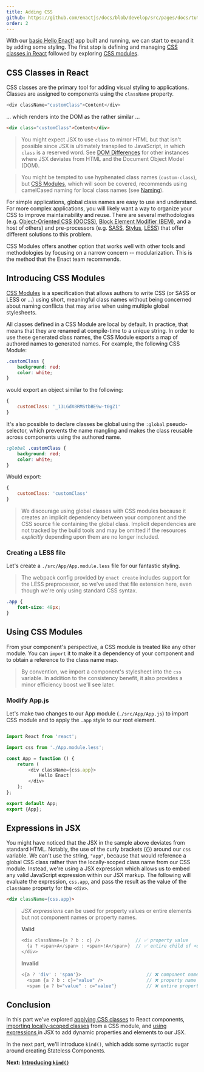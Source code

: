 ```yaml
---
title: Adding CSS
github: https://github.com/enactjs/docs/blob/develop/src/pages/docs/tutorials/tutorial-hello-enact/adding-css/index.md
order: 2
---
```

With our [basic Hello Enact!](../basics/) app built and running, we can start to expand
it by adding some styling. The first stop is defining and managing [CSS classes in React](#css-classes-in-react) followed by exploring [CSS modules](#introducing-css-modules).

## CSS Classes in React

CSS classes are the primary tool for adding visual styling to applications. Classes are assigned
to components using the `className` property. 

```js
<div className="customClass">Content</div>
```
... which renders into the DOM as the rather similar ...

```html
<div class="customClass">Content</div>
```

> You might expect JSX to use `class` to mirror HTML but that isn't possible since JSX is ultimately
> transpiled to JavaScript, in which `class` is a reserved word. See [DOM
> Differences](https://facebook.github.io/react/docs/dom-differences.html) for other instances where
> JSX deviates from HTML and the Document Object Model (DOM).

> You might be tempted to use hyphenated class names (`custom-class`), 
> but [CSS Modules](https://github.com/css-modules/css-modules), which will soon be covered, 
> recommends using camelCased naming for local class names (see [Naming](https://github.com/css-modules/css-modules#naming)).

For simple applications, global class names are easy to use and understand. For more complex applications,
you will likely want a way to organize your CSS to improve maintainability and reuse. There are
several methodologies (e.g. [Object-Oriented CSS (OOCSS)](http://oocss.org/), [Block Element
Modifier (BEM)](http://getbem.com/), and a host of others) and pre-processors (e.g. [SASS](http://sass-lang.com/),
[Stylus](http://stylus-lang.com/), [LESS](http://lesscss.org/)) that offer
different solutions to this problem.

CSS Modules offers another option that works well with other tools and methodologies by focusing on
a narrow concern -- modularization.  This is the method that the Enact team recommends.

## Introducing CSS Modules

[CSS Modules](https://github.com/css-modules/css-modules) is a specification that allows authors to
write CSS (or SASS or LESS or ...) using short, meaningful class names without being concerned about
naming conflicts that may arise when using multiple global stylesheets.

All classes defined in a CSS Module are local by default. In practice, that means that they are
renamed at compile-time to a unique string. In order to use these generated class names, the CSS
Module exports a map of authored names to generated names. For example, the following CSS Module:

```css
.customClass {
	background: red;
	color: white;
}
```

would export an object similar to the following:

```js
{
	customClass: '_13LGdX8RMStbBE9w-t0gZ1'
}
```

It's also possible to declare classes be global using the `:global` pseudo-selector, which prevents
the name mangling and makes the class reusable across components using the authored name.

```css
:global .customClass {
	background: red;
	color: white;
}
```

Would export:

```js
{
	customClass: 'customClass'
}
```
> We discourage using global classes with CSS modules because it creates an implicit dependency
> between your component and the CSS source file containing the global class. Implicit dependencies
> are not tracked by the build tools and may be omitted if the resources *explicitly* depending
> upon them are no longer included.

### Creating a LESS file

Let's create a `./src/App/App.module.less` file for our fantastic styling.

> The webpack config provided by `enact create` includes support for the LESS preprocessor, so we've
> used that file extension here, even though we're only using standard CSS syntax.

```css
.app {
	font-size: 48px;
}
```

## Using CSS Modules

From your component's perspective, a CSS module is treated like any other module. You can `import`
it to make it a dependency of your component and to obtain a reference to the class name map.

> By convention, we import a component's stylesheet into the `css` variable. In addition to the
> consistency benefit, it also provides a minor efficiency boost we'll see later.

### Modify App.js

Let's make two changes to our App module (`./src/App/App.js`) to import CSS module and to apply the
`.app` style to our root element.

```js

import React from 'react';

import css from './App.module.less';

const App = function () {
	return (
		<div className={css.app}>
			Hello Enact!
		</div>
	);
};

export default App;
export {App};
```

## Expressions in JSX

You might have noticed that the JSX in the sample above deviates from standard HTML.  Notably, the use of the curly brackets ({}) around our `css` variable.  We can't use
the string, `"app"`, because that would reference a global CSS class rather than the locally-scoped
class name from our CSS module. Instead, we're using a JSX expression which allows us to embed any
valid JavaScript expression within our JSX markup. The following will evaluate the expression,
`css.app`, and pass the result as the value of the `className` property for the `<div>`.

```html
<div className={css.app}>
```
> *JSX expressions* can be used for property values or entire elements but not component names or
> property names.
>
> **Valid**
> ```js
> <div className={a ? b : c} />				// ✅ property value
>	{a ? <span>A</span> : <span>!A</span>}	// ✅ entire child of <div>
> </div>
> ```
> 
> **Invalid**
> ```js
> <{a ? 'div' : 'span'}>						// ❌ component name
>	<span {a ? b : c}="value" />				// ❌ property name
>	<span {a ? b="value" : c="value"}			// ❌ entire property
> ```

## Conclusion

In this part we've explored [applying CSS classes](#css-classes-in-react) to React components, [importing
locally-scoped classes](#introducing-css-modules) from a CSS module, and [using expressions
](#expressions-in-jsx) in JSX to add dynamic properties and elements to our JSX.

In the next part, we'll introduce `kind()`, which adds some
syntactic sugar around creating Stateless Components.

**Next: [Introducing `kind()`](../kind/)**
